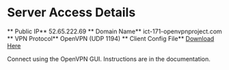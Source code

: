 # Server Access Details

** Public IP** 52.65.222.69
** Domain Name** ict-171-openvpnproject.com
** VPN Protocol** OpenVPN (UDP 1194)
** Client Config File** [Download Here](./client-configs/client.ovpn)

Connect using the OpenVPN GUI. Instructions are in the documentation.
